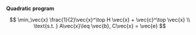 **Quadratic program**

$$
\min_\vec{x} \frac{1}{2}\vec{x}^\top H \vec{x} + \vec{c}^\top \vec{x} \\ \text{s.t. } A\vec{x}\leq \vec{b}, C\vec{x} = \vec{e}
$$
